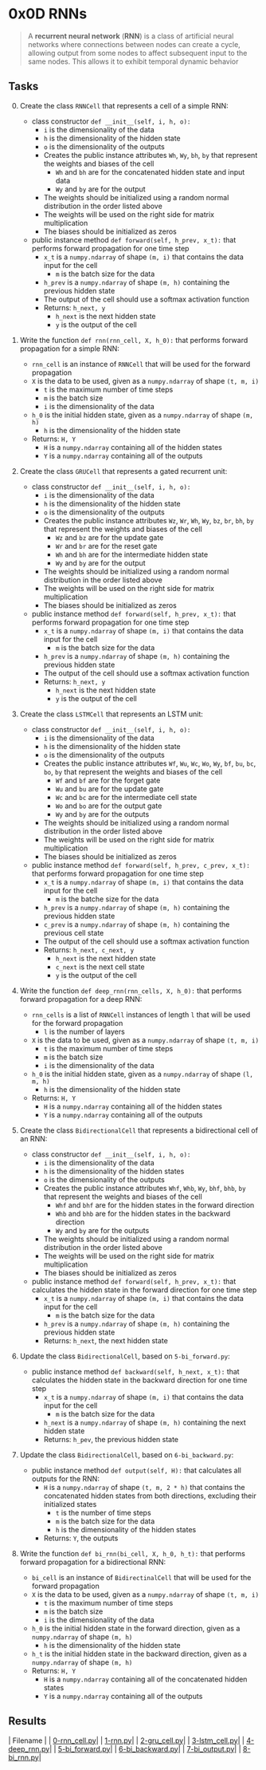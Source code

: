 # 0x0D RNNs

> A **recurrent neural network** (**RNN**) is a class of artificial neural networks where connections between nodes can create a cycle, allowing output from some nodes to affect subsequent input to the same nodes. This allows it to exhibit temporal dynamic behavior

## Tasks

0. Create the class `RNNCell` that represents a cell of a simple RNN:

    * class constructor `def __init__(self, i, h, o):`
        * `i` is the dimensionality of the data
        * `h` is the dimensionality of the hidden state
        * `o` is the dimensionality of the outputs
        * Creates the public instance attributes `Wh`, `Wy`, `bh`, `by` that represent the weights and biases of the cell
            * `Wh` and `bh` are for the concatenated hidden state and input data
            * `Wy` and `by` are for the output
        * The weights should be initialized using a random normal distribution in the order listed above
        * The weights will be used on the right side for matrix multiplication
        * The biases should be initialized as zeros
    * public instance method `def forward(self, h_prev, x_t):` that performs forward propagation for one time step
        * `x_t` is a `numpy.ndarray` of shape `(m, i)` that contains the data input for the cell
            * `m` is the batch size for the data
        * `h_prev` is a `numpy.ndarray` of shape `(m, h)` containing the previous hidden state
        * The output of the cell should use a softmax activation function
        * Returns: `h_next, y`
            * `h_next` is the next hidden state
            * `y` is the output of the cell

1. Write the function `def rnn(rnn_cell, X, h_0):` that performs forward propagation for a simple RNN:

    * `rnn_cell` is an instance of `RNNCell` that will be used for the forward propagation
    * `X` is the data to be used, given as a `numpy.ndarray` of shape `(t, m, i)`
        * `t` is the maximum number of time steps
        * `m` is the batch size
        * `i` is the dimensionality of the data
    * `h_0` is the initial hidden state, given as a `numpy.ndarray` of shape `(m, h)`
        * `h` is the dimensionality of the hidden state
    * Returns: `H, Y`
        * `H` is a `numpy.ndarray` containing all of the hidden states
        * `Y` is a `numpy.ndarray` containing all of the outputs

2. Create the class `GRUCell` that represents a gated recurrent unit:

    * class constructor `def __init__(self, i, h, o):`
        * `i` is the dimensionality of the data
        * `h` is the dimensionality of the hidden state
        * `o` is the dimensionality of the outputs
        * Creates the public instance attributes `Wz`, `Wr`, `Wh`, `Wy`, `bz`, `br`, `bh`, `by` that represent the weights and biases of the cell
            * `Wz` and `bz` are for the update gate
            * `Wr` and `br` are for the reset gate
            * `Wh` and `bh` are for the intermediate hidden state
            * `Wy` and `by` are for the output
        * The weights should be initialized using a random normal distribution in the order listed above
        * The weights will be used on the right side for matrix multiplication
        * The biases should be initialized as zeros
    * public instance method `def forward(self, h_prev, x_t):` that performs forward propagation for one time step
        * `x_t` is a `numpy.ndarray` of shape `(m, i)` that contains the data input for the cell
            * `m` is the batch size for the data
        * `h_prev` is a `numpy.ndarray` of shape `(m, h)` containing the previous hidden state
        * The output of the cell should use a softmax activation function
        * Returns: `h_next, y`
            * `h_next` is the next hidden state
            * `y` is the output of the cell

3. Create the class `LSTMCell` that represents an LSTM unit:

    * class constructor `def __init__(self, i, h, o):`
        * `i` is the dimensionality of the data
        * `h` is the dimensionality of the hidden state
        * `o` is the dimensionality of the outputs
        * Creates the public instance attributes `Wf`, `Wu`, `Wc`, `Wo`, `Wy`, `bf`, `bu`, `bc`, `bo`, `by` that represent the weights and biases of the cell
            * `Wf` and `bf` are for the forget gate
            * `Wu` and `bu` are for the update gate
            * `Wc` and `bc` are for the intermediate cell state
            * `Wo` and `bo` are for the output gate
            * `Wy` and `by` are for the outputs
        * The weights should be initialized using a random normal distribution in the order listed above
        * The weights will be used on the right side for matrix multiplication
        * The biases should be initialized as zeros
    * public instance method `def forward(self, h_prev, c_prev, x_t):` that performs forward propagation for one time step
        * `x_t` is a `numpy.ndarray` of shape `(m, i)` that contains the data input for the cell
            * `m` is the batche size for the data
        * `h_prev` is a `numpy.ndarray` of shape `(m, h)` containing the previous hidden state
        * `c_prev` is a `numpy.ndarray` of shape `(m, h)` containing the previous cell state
        * The output of the cell should use a softmax activation function
        * Returns: `h_next, c_next, y`
            * `h_next` is the next hidden state
            * `c_next` is the next cell state
            * `y` is the output of the cell

4. Write the function `def deep_rnn(rnn_cells, X, h_0):` that performs forward propagation for a deep RNN:

    * `rnn_cells` is a list of `RNNCell` instances of length `l` that will be used for the forward propagation
        * `l` is the number of layers
    * `X` is the data to be used, given as a `numpy.ndarray` of shape `(t, m, i)`
        * `t` is the maximum number of time steps
        * `m` is the batch size
        * `i` is the dimensionality of the data
    * `h_0` is the initial hidden state, given as a `numpy.ndarray` of shape `(l, m, h)`
        * `h` is the dimensionality of the hidden state
    * Returns: `H, Y`
        * `H` is a `numpy.ndarray` containing all of the hidden states
        * `Y` is a `numpy.ndarray` containing all of the outputs

5. Create the class `BidirectionalCell` that represents a bidirectional cell of an RNN:

    * class constructor `def __init__(self, i, h, o):`
        * `i` is the dimensionality of the data
        * `h` is the dimensionality of the hidden states
        * `o` is the dimensionality of the outputs
        * Creates the public instance attributes `Whf`, `Whb`, `Wy`, `bhf`, `bhb`, `by` that represent the weights and biases of the cell
            * `Whf` and `bhf` are for the hidden states in the forward direction
            * `Whb` and `bhb` are for the hidden states in the backward direction
            * `Wy` and `by` are for the outputs
        * The weights should be initialized using a random normal distribution in the order listed above
        * The weights will be used on the right side for matrix multiplication
        * The biases should be initialized as zeros
    * public instance method `def forward(self, h_prev, x_t):` that calculates the hidden state in the forward direction for one time step
        * `x_t` is a `numpy.ndarray` of shape `(m, i)` that contains the data input for the cell
            * `m` is the batch size for the data
        * `h_prev` is a `numpy.ndarray` of shape `(m, h)` containing the previous hidden state
        * Returns: `h_next`, the next hidden state

6. Update the class `BidirectionalCell`, based on `5-bi_forward.py`:

    * public instance method `def backward(self, h_next, x_t):` that calculates the hidden state in the backward direction for one time step
        * `x_t` is a `numpy.ndarray` of shape `(m, i)` that contains the data input for the cell
            * `m` is the batch size for the data
        * `h_next` is a `numpy.ndarray` of shape `(m, h)` containing the next hidden state
        * Returns: `h_pev`, the previous hidden state

7. Update the class `BidirectionalCell`, based on `6-bi_backward.py`:

    * public instance method `def output(self, H):` that calculates all outputs for the RNN:
        * `H` is a `numpy.ndarray` of shape `(t, m, 2 * h)` that contains the concatenated hidden states from both directions, excluding their initialized states
            * `t` is the number of time steps
            * `m` is the batch size for the data
            * `h` is the dimensionality of the hidden states
        * Returns: `Y`, the outputs

8. Write the function `def bi_rnn(bi_cell, X, h_0, h_t):` that performs forward propagation for a bidirectional RNN:

    * `bi_cell` is an instance of `BidirectinalCell` that will be used for the forward propagation
    * `X` is the data to be used, given as a `numpy.ndarray` of shape `(t, m, i)`
        * `t` is the maximum number of time steps
        * `m` is the batch size
        * `i` is the dimensionality of the data
    * `h_0` is the initial hidden state in the forward direction, given as a `numpy.ndarray` of shape `(m, h)`
        * `h` is the dimensionality of the hidden state
    * `h_t` is the initial hidden state in the backward direction, given as a `numpy.ndarray` of shape `(m, h)`
    * Returns: `H, Y`
        * `H` is a `numpy.ndarray` containing all of the concatenated hidden states
        * `Y` is a `numpy.ndarray` containing all of the outputs

## Results

| Filename |
| [0-rnn_cell.py](https://github.com/jhonaRiver/holbertonschool-machine_learning/blob/master/supervised_learning/0x0D-RNNs/0-rnn_cell.py)|
| [1-rnn.py](https://github.com/jhonaRiver/holbertonschool-machine_learning/blob/master/supervised_learning/0x0D-RNNs/1-rnn.py)|
| [2-gru_cell.py](https://github.com/jhonaRiver/holbertonschool-machine_learning/blob/master/supervised_learning/0x0D-RNNs/2-gru_cell.py)|
| [3-lstm_cell.py](https://github.com/jhonaRiver/holbertonschool-machine_learning/blob/master/supervised_learning/0x0D-RNNs/3-lstm_cell.py)|
| [4-deep_rnn.py](https://github.com/jhonaRiver/holbertonschool-machine_learning/blob/master/supervised_learning/0x0D-RNNs/4-deep_rnn.py)|
| [5-bi_forward.py](https://github.com/jhonaRiver/holbertonschool-machine_learning/blob/master/supervised_learning/0x0D-RNNs/5-bi_forward.py)|
| [6-bi_backward.py](https://github.com/jhonaRiver/holbertonschool-machine_learning/blob/master/supervised_learning/0x0D-RNNs/6-bi_backward.py)|
| [7-bi_output.py](https://github.com/jhonaRiver/holbertonschool-machine_learning/blob/master/supervised_learning/0x0D-RNNs/7-bi_output.py)|
| [8-bi_rnn.py](https://github.com/jhonaRiver/holbertonschool-machine_learning/blob/master/supervised_learning/0x0D-RNNs/8-bi_rnn.py)|
